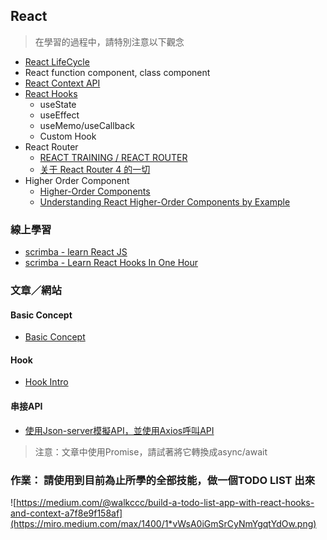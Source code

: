 ## React
> 在學習的過程中，請特別注意以下觀念
- [React LifeCycle](https://hackmd.io/@uH6qbYDdTPCmoc0rBI7RJA/Sk6rhxwUI)
- React function component, class component
- [React Context API](https://hackmd.io/@uH6qbYDdTPCmoc0rBI7RJA/SJeIl7PUI)
- [React Hooks](https://hackmd.io/@uH6qbYDdTPCmoc0rBI7RJA/BkztEVvLL)
    - useState
    - useEffect
    - useMemo/useCallback
    - Custom Hook
- React Router
    - [REACT TRAINING / REACT ROUTER](https://reacttraining.com/react-router/web/example/basic)
    - [关于 React Router 4 的一切](https://juejin.im/post/5995a2506fb9a0249975a1a4)
- Higher Order Component
    - [Higher-Order Components](https://zh-hant.reactjs.org/docs/higher-order-components.html)
    - [Understanding React Higher-Order Components by Example](https://levelup.gitconnected.com/understanding-react-higher-order-components-by-example-95e8c47c8006)

### 線上學習
- [scrimba - learn React JS](https://scrimba.com/g/glearnreact)  
- [scrimba - Learn React Hooks In One Hour](https://scrimba.com/g/greacthooks)

### 文章／網站
#### Basic Concept
- [Basic Concept](https://reactjs.org/docs/hello-world.html)

#### Hook
- [Hook Intro](https://reactjs.org/docs/hooks-intro.html)

#### 串接API
- [使用Json-server模擬API，並使用Axios呼叫API](https://fullstackopen.com/en/part2/getting_data_from_server)
> 注意：文章中使用Promise，請試著將它轉換成async/await


### 作業： 請使用到目前為止所學的全部技能，做一個TODO LIST 出來
![https://medium.com/@walkccc/build-a-todo-list-app-with-react-hooks-and-context-a7f8e9f158af](https://miro.medium.com/max/1400/1*vWsA0iGmSrCyNmYgqtYdOw.png)








